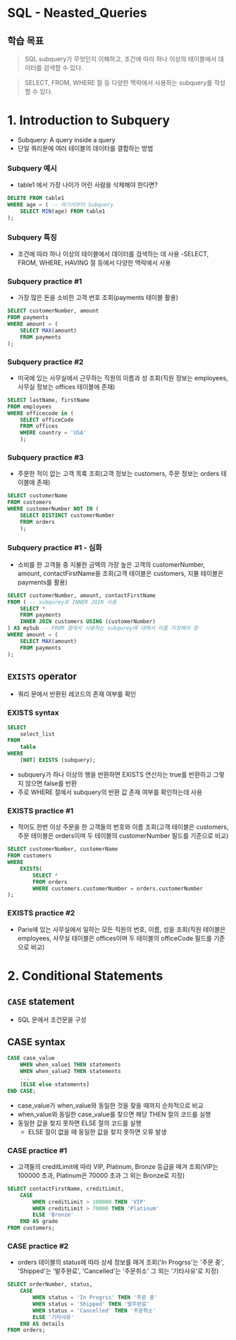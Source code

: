 # SQL - Neasted_Queries

## 학습 목표

> SQL subquery가 무엇인지 이해하고, 조건에 따라 하나 이상의 테이블에서 데이터를 검색할 수 있다.

> SELECT, FROM, WHERE 절 등 다양한 맥락에서 사용하는 subquery를 작성할 수 있다.

# 1. Introduction to Subquery
- Subquery: A query inside a query
- 단일 쿼리문에 여러 테이블의 데이터를 결합하는 방법

### Subquery 예시
- table1 에서 가장 나이가 어린 사람을 삭제해야 한다면?

``` SQL
DELETE FROM table1
WHERE age = ( -- 여기서부터 Subquery
	SELECT MIN(age) FROM table1
);
```
### Subquery 특징
- 조건에 따라 하나 이상의 테이블에서 데이터를 검색하는 데 사용
-SELECT, FROM, WHERE, HAVING 절 등에서 다양한 맥락에서 사용

### Subquery practice #1
- 가장 많은 돈을 소비한 고객 번호 조회(payments 테이블 활용)

``` SQL
SELECT customerNumber, amount
FROM payments
WHERE amount = (
	SELECT MAX(amount) 
    FROM payments
);
```

### Subquery practice #2
- 미국에 있는 사무실에서 근무하는 직원의 이름과 성 조회(직원 정보는 employees, 사무실 정보는 offices 테이블에 존재)

``` SQL
SELECT lastName, firstName
FROM employees
WHERE officecode in (
	SELECT officeCode 
	FROM offices
	WHERE country = 'USA'
    );
```

### Subquery practice #3
- 주문한 적이 없는 고객 목록 조회(고객 정보는 customers, 주문 정보는 orders 테이블에 존재)

``` SQL
SELECT customerName
FROM customers
WHERE customerNumber NOT IN (
	SELECT DISTINCT customerNumber 
	FROM orders
    );
```
### Subquery practice #1 - 심화
- 소비를 한 고객들 중 지불한 금액의 가장 높은 고객의 customerNumber, amount, contactFirstName을 조회(고객 테이블은 customers, 지불 테이블은 payments를 활용)

``` SQL
SELECT customerNumber, amount, contactFirstName
FROM ( -- subqurey로 INNER JOIN 사용
	SELECT *
    FROM payments
    INNER JOIN customers USING (customerNumber)
) AS mySub -- FROM 절에서 사용하는 subqurey에 대해서 이름 지정해야 함
WHERE amount = (
	SELECT MAX(amount)
    FROM payments
);
```

## `EXISTS` operator
- 쿼리 문에서 반환된 레코드의 존재 여부를 확인

### EXISTS syntax

``` SQL
SELECT 
    select_list
FROM
    table
WHERE
    [NOT] EXISTS (subquery);
```

- subquery가 하나 이상의 행을 반환하면 EXISTS 연산자는 true를 반환하고 그렇지 않으면 false를 반환
- 주로 WHERE 절에서 subquery의 반환 값 존재 여부를 확인하는데 사용


### EXISTS practice #1
- 적어도 한번 이상 주문을 한 고객들의 번호와 이름 조회(고객 테이블은 customers, 주문 테이블은 orders이며 두 테이블의 customerNumber 필드를 기준으로 비교)

``` SQL
SELECT customerNumber, customerName
FROM customers
WHERE
	EXISTS(
		SELECT *
		FROM orders
        WHERE customers.customerNumber = orders.customerNumber
);
```

### EXISTS practice #2
- Paris에 있는 사무실에서 일하는 모든 직원의 번호, 이름, 성을 조회(직원 테이블은 employees, 사무실 테이블은 offices이며 두 테이블의 officeCode 필드를 기준으로 비교)


# 2. Conditional Statements

## `CASE` statement
- SQL 문에서 조건문을 구성

## CASE syntax

``` SQL
CASE case_value
    WHEN when_value1 THEN statements
    WHEN when_value2 THEN statements
    ...
    [ELSE else-statements]
END CASE;
```

- case_value가 when_value와 동일한 것을 찾을 때까지 순차적으로 비교
- when_value와 동일한 case_value를 찾으면 해당 THEN 절의 코드를 실행
- 동일한 값을 찾지 못하면 ELSE 절의 코드를 실행
    - ELSE 절이 없을 때 동일한 값을 찾지 못하면 오류 발생


### CASE practice #1
- 고객들의 creditLimit에 따라 VIP, Platinum, Bronze 등급을 매겨 조회(VIP는 100000 초과, Platinum은 70000 초과 그 외는 Bronze로 지정)

``` SQL
SELECT contactFirstName, creditLimit,
	CASE
		WHEN creditLimit > 100000 THEN 'VIP'
		WHEN creditLimit > 70000 THEN 'Platinum'
		ELSE 'Bronze'
	END AS grade
FROM customers;
```


### CASE practice #2
- orders 테이블의 status에 따라 상세 정보를 매겨 조회('In Progrss'는 '주문 중', 'Shipped'는 '발주완료', 'Cancelled'는 '주문취소' 그 외는 '기타사유'로 지정)

``` SQL
SELECT orderNumber, status,
	CASE
		WHEN status = 'In Progrss' THEN '주문 중'
		WHEN status = 'Shipped' THEN '발주완료'
		WHEN status = 'Cancelled' THEN '주문취소'
        ELSE '기타사유'
	END AS details
FROM orders;
```